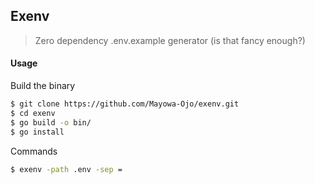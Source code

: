 ## Exenv

> Zero dependency .env.example generator (is that fancy enough?)

#### Usage
Build the binary
```bash
$ git clone https://github.com/Mayowa-Ojo/exenv.git
$ cd exenv
$ go build -o bin/
$ go install
```
Commands

```bash
$ exenv -path .env -sep =
```